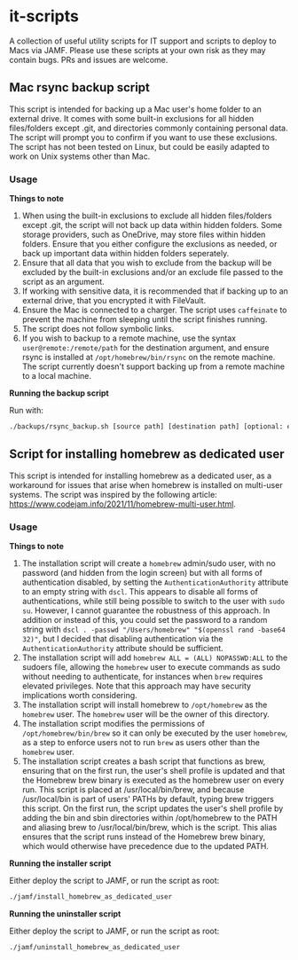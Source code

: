 # it-scripts

A collection of useful utility scripts for IT support and scripts to deploy to Macs via JAMF. Please use these scripts at your own risk as they may contain bugs. PRs and issues are welcome.

## Mac rsync backup script

This script is intended for backing up a Mac user's home folder to an external drive. It comes with some built-in exclusions for all hidden files/folders except .git, and directories commonly containing personal data. The script will prompt you to confirm if you want to use these exclusions. The script has not been tested on Linux, but could be easily adapted to work on Unix systems other than Mac.

### Usage

**Things to note**

1. When using the built-in exclusions to exclude all hidden files/folders except .git, the script will not back up data within hidden folders. Some storage providers, such as OneDrive, may store files within hidden folders. Ensure that you either configure the exclusions as needed, or back up important data within hidden folders seperately.
1. Ensure that all data that you wish to exclude from the backup will be excluded by the built-in exclusions and/or an exclude file passed to the script as an argument.
1. If working with sensitive data, it is recommended that if backing up to an external drive, that you encrypted it with FileVault.
1. Ensure the Mac is connected to a charger. The script uses `caffeinate` to prevent the machine from sleeping until the script finishes running.
1. The script does not follow symbolic links.
1. If you wish to backup to a remote machine, use the syntax `user@remote:/remote/path` for the destination argument, and ensure rsync is installed at `/opt/homebrew/bin/rsync` on the remote machine. The script currently doesn't support backing up from a remote machine to a local machine.

**Running the backup script**

Run with:

```sh
./backups/rsync_backup.sh [source path] [destination path] [optional: exclude file]
```

## Script for installing homebrew as dedicated user

This script is intended for installing homebrew as a dedicated user, as a workaround for issues that arise when homebrew is installed on multi-user systems. The script was inspired by the following article: https://www.codejam.info/2021/11/homebrew-multi-user.html.

### Usage

**Things to note**

1. The installation script will create a `homebrew` admin/sudo user, with no password (and hidden from the login screen) but with all forms of authentication disabled, by setting the `AuthenticationAuthority` attribute to an empty string with `dscl`. This appears to disable all forms of authentications, while still being possible to switch to the user with `sudo su`. However, I cannot guarantee the robustness of this approach. In addition or instead of this, you could set the password to a random string with `dscl . -passwd "/Users/homebrew" "$(openssl rand -base64 32)"`, but I decided that disabling authentication via the `AuthenticationAuthority` attribute should be sufficient.
1. The installation script will add `homebrew ALL = (ALL) NOPASSWD:ALL` to the sudoers file, allowing the `homebrew` user to execute commands as sudo without needing to authenticate, for instances when `brew` requires elevated privileges. Note that this approach may have security implications worth considering.
1. The installation script will install homebrew to `/opt/homebrew` as the `homebrew` user. The `homebrew` user will be the owner of this directory.
1. The installation script modifies the permissions of `/opt/homebrew/bin/brew` so it can only be executed by the user `homebrew`, as a step to enforce users not to run `brew` as users other than the `homebrew` user.
1. The installation script creates a bash script that functions as brew, ensuring that on the first run, the user's shell profile is updated and that the Homebrew brew binary is executed as the homebrew user on every run. This script is placed at /usr/local/bin/brew, and because /usr/local/bin is part of users' PATHs by default, typing brew triggers this script. On the first run, the script updates the user's shell profile by adding the bin and sbin directories within /opt/homebrew to the PATH and aliasing brew to /usr/local/bin/brew, which is the script. This alias ensures that the script runs instead of the Homebrew brew binary, which would otherwise have precedence due to the updated PATH.

**Running the installer script**

Either deploy the script to JAMF, or run the script as root:

```sh
./jamf/install_homebrew_as_dedicated_user
```

**Running the uninstaller script**

Either deploy the script to JAMF, or run the script as root:

```sh
./jamf/uninstall_homebrew_as_dedicated_user
```
